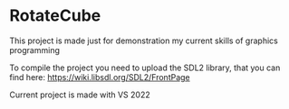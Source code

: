 # RotateCube

This project is made just for demonstration my current skills of graphics programming

To compile the project you need to upload the SDL2 library, that you can find here: https://wiki.libsdl.org/SDL2/FrontPage

Current project is made with VS 2022
